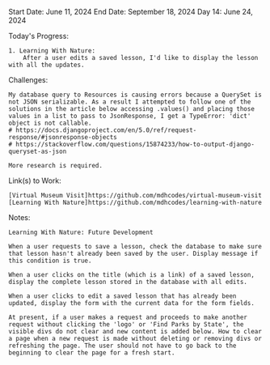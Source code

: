 Start Date: June 11, 2024
End Date: September 18, 2024
Day 14: June 24, 2024

Today's Progress:

    1. Learning With Nature:
        After a user edits a saved lesson, I'd like to display the lesson with all the updates.
        
Challenges:

    My database query to Resources is causing errors because a QuerySet is not JSON serializable. As a result I attempted to follow one of the solutions in the article below accessing .values() and placing those values in a list to pass to JsonResponse, I get a TypeError: 'dict' object is not callable.
    # https://docs.djangoproject.com/en/5.0/ref/request-response/#jsonresponse-objects
    # https://stackoverflow.com/questions/15874233/how-to-output-django-queryset-as-json

    More research is required.

Link(s) to Work:

    [Virtual Museum Visit]https://github.com/mdhcodes/virtual-museum-visit
    [Learning With Nature]https://github.com/mdhcodes/learning-with-nature

Notes:

    Learning With Nature: Future Development 

    When a user requests to save a lesson, check the database to make sure that lesson hasn't already been saved by the user. Display message if this condition is true.

    When a user clicks on the title (which is a link) of a saved lesson, display the complete lesson stored in the database with all edits.

    When a user clicks to edit a saved lesson that has already been updated, display the form with the current data for the form fields. 

    At present, if a user makes a request and proceeds to make another request without clicking the 'logo' or 'Find Parks by State', the visible divs do not clear and new content is added below. How to clear a page when a new request is made without deleting or removing divs or refreshing the page. The user should not have to go back to the beginning to clear the page for a fresh start. 